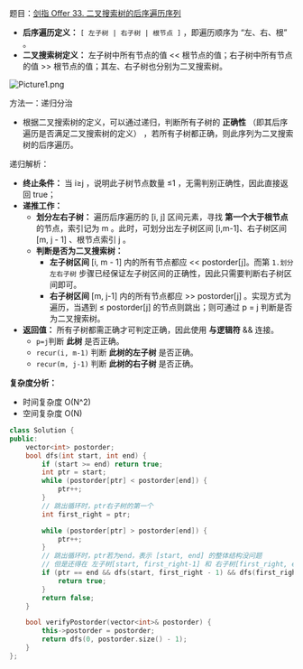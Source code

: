 题目：[剑指 Offer 33. 二叉搜索树的后序遍历序列](https://leetcode.cn/problems/er-cha-sou-suo-shu-de-hou-xu-bian-li-xu-lie-lcof/)

- **后序遍历定义：** `[ 左子树 | 右子树 | 根节点 ]` ，即遍历顺序为 “左、右、根” 。
- **二叉搜索树定义：** 左子树中所有节点的值 << 根节点的值；右子树中所有节点的值 >> 根节点的值；其左、右子树也分别为二叉搜索树。

![Picture1.png](https://pic.leetcode-cn.com/4a2780853b72a0553194773ff65c8c81ddcc4ee5d818cb3528d5f8dd5fa3b6d8-Picture1.png)

方法一：递归分治

- 根据二叉搜索树的定义，可以通过递归，判断所有子树的 **正确性** （即其后序遍历是否满足二叉搜索树的定义） ，若所有子树都正确，则此序列为二叉搜索树的后序遍历。

递归解析：

- **终止条件：** 当 i≥j ，说明此子树节点数量 ≤1 ，无需判别正确性，因此直接返回 true；
- **递推工作：**
    - **划分左右子树：** 遍历后序遍历的 [i, j] 区间元素，寻找 **第一个大于根节点** 的节点，索引记为 m 。此时，可划分出左子树区间 [i,m-1]、右子树区间 [m, j - 1] 、根节点索引 j 。
    - **判断是否为二叉搜索树：**
        - **左子树区间** [i, m - 1] 内的所有节点都应 << postorder[j]。而第 `1.划分左右子树` 步骤已经保证左子树区间的正确性，因此只需要判断右子树区间即可。
        - **右子树区间** [m, j-1] 内的所有节点都应 >> postorder[j] 。实现方式为遍历，当遇到 ≤ postorder[j] 的节点则跳出；则可通过 p = j 判断是否为二叉搜索树。
- **返回值：** 所有子树都需正确才可判定正确，因此使用 **与逻辑符** \&\& 连接。
    - `p=j`判断 **此树** 是否正确。
    - `recur(i, m-1)`  判断 **此树的左子树** 是否正确。
    - `recur(m, j-1)`  判断 **此树的右子树** 是否正确。

**复杂度分析：**

- 时间复杂度 O(N^2)
- 空间复杂度 O(N)

```c++
class Solution {
public:
    vector<int> postorder;
    bool dfs(int start, int end) {
        if (start >= end) return true;
        int ptr = start;
        while (postorder[ptr] < postorder[end]) {
            ptr++;
        }
        // 跳出循环时，ptr右子树的第一个
        int first_right = ptr;

        while (postorder[ptr] > postorder[end]) {
            ptr++;
        }
        // 跳出循环时，ptr若为end，表示 [start, end] 的整体结构没问题
        // 但是还得在 左子树[start, first_right-1] 和 右子树[first_right, end-1] 深入查查
        if (ptr == end && dfs(start, first_right - 1) && dfs(first_right, end - 1)) {
            return true;
        }
        return false;
    }

    bool verifyPostorder(vector<int>& postorder) {
        this->postorder = postorder;
        return dfs(0, postorder.size() - 1);
    }
};
```

